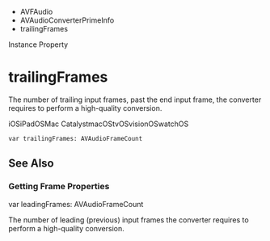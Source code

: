 

- AVFAudio
- AVAudioConverterPrimeInfo
-  trailingFrames 

Instance Property

# trailingFrames

The number of trailing input frames, past the end input frame, the converter requires to perform a high-quality conversion.

iOSiPadOSMac CatalystmacOStvOSvisionOSwatchOS

``` source
var trailingFrames: AVAudioFrameCount
```

## See Also

### Getting Frame Properties

var leadingFrames: AVAudioFrameCount

The number of leading (previous) input frames the converter requires to perform a high-quality conversion.

